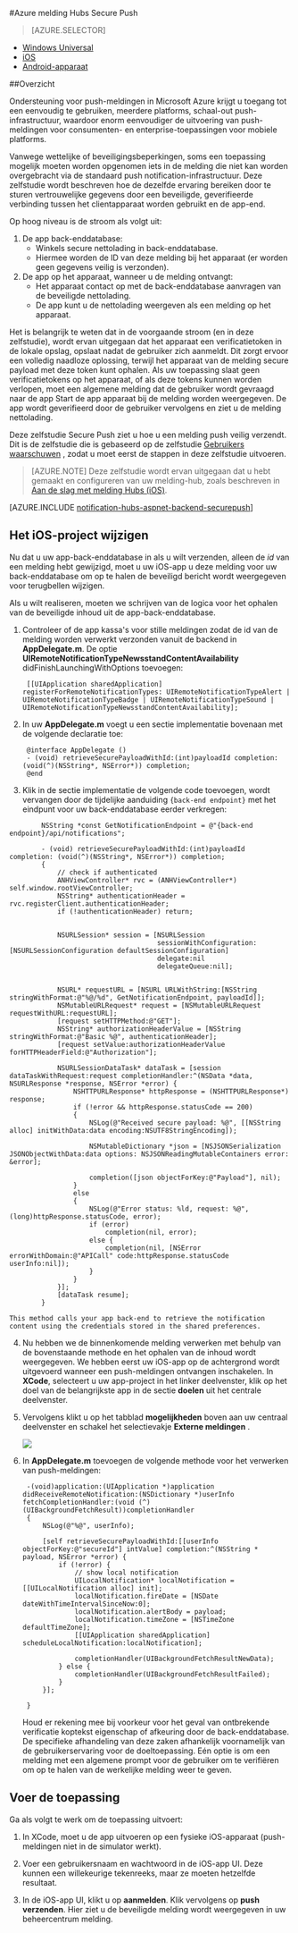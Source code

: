 <properties
    pageTitle="Azure melding Hubs Secure Push"
    description="Leer hoe u de beveiligde push-meldingen verzenden naar een iOS-app van Azure. Voorbeelden van de code in de doel-C en C# geschreven."
    documentationCenter="ios"
    authors="ysxu"
    manager="erikre"
    editor=""
    services="notification-hubs"/>

<tags
    ms.service="notification-hubs"
    ms.workload="mobile"
    ms.tgt_pltfrm="ios"
    ms.devlang="objective-c"
    ms.topic="article"
    ms.date="06/29/2016"
    ms.author="yuaxu"/>

#<a name="azure-notification-hubs-secure-push"></a>Azure melding Hubs Secure Push

> [AZURE.SELECTOR]
- [Windows Universal](notification-hubs-aspnet-backend-windows-dotnet-wns-secure-push-notification.md)
- [iOS](notification-hubs-aspnet-backend-ios-push-apple-apns-secure-notification.md)
- [Android-apparaat](notification-hubs-aspnet-backend-android-secure-google-gcm-push-notification.md)


##<a name="overview"></a>Overzicht

Ondersteuning voor push-meldingen in Microsoft Azure krijgt u toegang tot een eenvoudig te gebruiken, meerdere platforms, schaal-out push-infrastructuur, waardoor enorm eenvoudiger de uitvoering van push-meldingen voor consumenten- en enterprise-toepassingen voor mobiele platforms.

Vanwege wettelijke of beveiligingsbeperkingen, soms een toepassing mogelijk moeten worden opgenomen iets in de melding die niet kan worden overgebracht via de standaard push notification-infrastructuur. Deze zelfstudie wordt beschreven hoe de dezelfde ervaring bereiken door te sturen vertrouwelijke gegevens door een beveiligde, geverifieerde verbinding tussen het clientapparaat worden gebruikt en de app-end.

Op hoog niveau is de stroom als volgt uit:

1. De app back-enddatabase:
    - Winkels secure nettolading in back-enddatabase.
    - Hiermee worden de ID van deze melding bij het apparaat (er worden geen gegevens veilig is verzonden).
2. De app op het apparaat, wanneer u de melding ontvangt:
    - Het apparaat contact op met de back-enddatabase aanvragen van de beveiligde nettolading.
    - De app kunt u de nettolading weergeven als een melding op het apparaat.

Het is belangrijk te weten dat in de voorgaande stroom (en in deze zelfstudie), wordt ervan uitgegaan dat het apparaat een verificatietoken in de lokale opslag, opslaat nadat de gebruiker zich aanmeldt. Dit zorgt ervoor een volledig naadloze oplossing, terwijl het apparaat van de melding secure payload met deze token kunt ophalen. Als uw toepassing slaat geen verificatietokens op het apparaat, of als deze tokens kunnen worden verlopen, moet een algemene melding dat de gebruiker wordt gevraagd naar de app Start de app apparaat bij de melding worden weergegeven. De app wordt geverifieerd door de gebruiker vervolgens en ziet u de melding nettolading.

Deze zelfstudie Secure Push ziet u hoe u een melding push veilig verzendt. Dit is de zelfstudie die is gebaseerd op de zelfstudie [Gebruikers waarschuwen](notification-hubs-aspnet-backend-ios-apple-apns-notification.md) , zodat u moet eerst de stappen in deze zelfstudie uitvoeren.

> [AZURE.NOTE] Deze zelfstudie wordt ervan uitgegaan dat u hebt gemaakt en configureren van uw melding-hub, zoals beschreven in [Aan de slag met melding Hubs (iOS)](notification-hubs-ios-apple-push-notification-apns-get-started.md).

[AZURE.INCLUDE [notification-hubs-aspnet-backend-securepush](../../includes/notification-hubs-aspnet-backend-securepush.md)]

## <a name="modify-the-ios-project"></a>Het iOS-project wijzigen

Nu dat u uw app-back-enddatabase in als u wilt verzenden, alleen de *id* van een melding hebt gewijzigd, moet u uw iOS-app u deze melding voor uw back-enddatabase om op te halen de beveiligd bericht wordt weergegeven voor terugbellen wijzigen.

Als u wilt realiseren, moeten we schrijven van de logica voor het ophalen van de beveiligde inhoud uit de app-back-enddatabase.

1. Controleer of de app kassa's voor stille meldingen zodat de id van de melding worden verwerkt verzonden vanuit de backend in **AppDelegate.m**. De optie **UIRemoteNotificationTypeNewsstandContentAvailability** didFinishLaunchingWithOptions toevoegen:

        [[UIApplication sharedApplication] registerForRemoteNotificationTypes: UIRemoteNotificationTypeAlert | UIRemoteNotificationTypeBadge | UIRemoteNotificationTypeSound | UIRemoteNotificationTypeNewsstandContentAvailability];

2. In uw **AppDelegate.m** voegt u een sectie implementatie bovenaan met de volgende declaratie toe:

        @interface AppDelegate ()
        - (void) retrieveSecurePayloadWithId:(int)payloadId completion: (void(^)(NSString*, NSError*)) completion;
        @end

3. Klik in de sectie implementatie de volgende code toevoegen, wordt vervangen door de tijdelijke aanduiding `{back-end endpoint}` met het eindpunt voor uw back-enddatabase eerder verkregen:

```
        NSString *const GetNotificationEndpoint = @"{back-end endpoint}/api/notifications";

        - (void) retrieveSecurePayloadWithId:(int)payloadId completion: (void(^)(NSString*, NSError*)) completion;
        {
            // check if authenticated
            ANHViewController* rvc = (ANHViewController*) self.window.rootViewController;
            NSString* authenticationHeader = rvc.registerClient.authenticationHeader;
            if (!authenticationHeader) return;


            NSURLSession* session = [NSURLSession
                                     sessionWithConfiguration:[NSURLSessionConfiguration defaultSessionConfiguration]
                                     delegate:nil
                                     delegateQueue:nil];


            NSURL* requestURL = [NSURL URLWithString:[NSString stringWithFormat:@"%@/%d", GetNotificationEndpoint, payloadId]];
            NSMutableURLRequest* request = [NSMutableURLRequest requestWithURL:requestURL];
            [request setHTTPMethod:@"GET"];
            NSString* authorizationHeaderValue = [NSString stringWithFormat:@"Basic %@", authenticationHeader];
            [request setValue:authorizationHeaderValue forHTTPHeaderField:@"Authorization"];

            NSURLSessionDataTask* dataTask = [session dataTaskWithRequest:request completionHandler:^(NSData *data, NSURLResponse *response, NSError *error) {
                NSHTTPURLResponse* httpResponse = (NSHTTPURLResponse*) response;
                if (!error && httpResponse.statusCode == 200)
                {
                    NSLog(@"Received secure payload: %@", [[NSString alloc] initWithData:data encoding:NSUTF8StringEncoding]);

                    NSMutableDictionary *json = [NSJSONSerialization JSONObjectWithData:data options: NSJSONReadingMutableContainers error: &error];

                    completion([json objectForKey:@"Payload"], nil);
                }
                else
                {
                    NSLog(@"Error status: %ld, request: %@", (long)httpResponse.statusCode, error);
                    if (error)
                        completion(nil, error);
                    else {
                        completion(nil, [NSError errorWithDomain:@"APICall" code:httpResponse.statusCode userInfo:nil]);
                    }
                }
            }];
            [dataTask resume];
        }
```

    This method calls your app back-end to retrieve the notification content using the credentials stored in the shared preferences.

4. Nu hebben we de binnenkomende melding verwerken met behulp van de bovenstaande methode en het ophalen van de inhoud wordt weergegeven. We hebben eerst uw iOS-app op de achtergrond wordt uitgevoerd wanneer een push-meldingen ontvangen inschakelen. In **XCode**, selecteert u uw app-project in het linker deelvenster, klik op het doel van de belangrijkste app in de sectie **doelen** uit het centrale deelvenster.

5. Vervolgens klikt u op het tabblad **mogelijkheden** boven aan uw centraal deelvenster en schakel het selectievakje **Externe meldingen** .

    ![][IOS1]


6. In **AppDelegate.m** toevoegen de volgende methode voor het verwerken van push-meldingen:

        -(void)application:(UIApplication *)application didReceiveRemoteNotification:(NSDictionary *)userInfo fetchCompletionHandler:(void (^)(UIBackgroundFetchResult))completionHandler
        {
            NSLog(@"%@", userInfo);

            [self retrieveSecurePayloadWithId:[[userInfo objectForKey:@"secureId"] intValue] completion:^(NSString * payload, NSError *error) {
                if (!error) {
                    // show local notification
                    UILocalNotification* localNotification = [[UILocalNotification alloc] init];
                    localNotification.fireDate = [NSDate dateWithTimeIntervalSinceNow:0];
                    localNotification.alertBody = payload;
                    localNotification.timeZone = [NSTimeZone defaultTimeZone];
                    [[UIApplication sharedApplication] scheduleLocalNotification:localNotification];

                    completionHandler(UIBackgroundFetchResultNewData);
                } else {
                    completionHandler(UIBackgroundFetchResultFailed);
                }
            }];

        }

    Houd er rekening mee bij voorkeur voor het geval van ontbrekende verificatie koptekst eigenschap of afkeuring door de back-enddatabase. De specifieke afhandeling van deze zaken afhankelijk voornamelijk van de gebruikerservaring voor de doeltoepassing. Eén optie is om een melding met een algemene prompt voor de gebruiker om te verifiëren om op te halen van de werkelijke melding weer te geven.

## <a name="run-the-application"></a>Voer de toepassing

Ga als volgt te werk om de toepassing uitvoert:

1. In XCode, moet u de app uitvoeren op een fysieke iOS-apparaat (push-meldingen niet in de simulator werkt).

2. Voer een gebruikersnaam en wachtwoord in de iOS-app UI. Deze kunnen een willekeurige tekenreeks, maar ze moeten hetzelfde resultaat.

3. In de iOS-app UI, klikt u op **aanmelden**. Klik vervolgens op **push verzenden**. Hier ziet u de beveiligde melding wordt weergegeven in uw beheercentrum melding.

[IOS1]: ./media/notification-hubs-aspnet-backend-ios-secure-push/secure-push-ios-1.png
